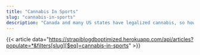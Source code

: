 ```yaml
---
title: "Cannabis In Sports"
slug: "cannabis-in-sports"
description: "Canada and many US states have legalized cannabis, so how does this effect teams and players within the sports industry who look at cannabis for help?"
---
```


{{< article data="https://strapiblogdboptimized.herokuapp.com/api/articles?populate=*&filters[slug][$eq]=cannabis-in-sports" >}}
